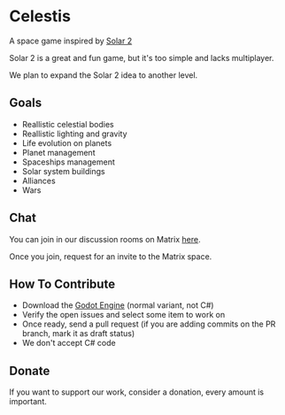 # Celestis

A space game inspired by [Solar 2](https://store.steampowered.com/app/97000/Solar_2/)

Solar 2 is a great and fun game, but it's too simple and lacks multiplayer.

We plan to expand the Solar 2 idea to another level.

## Goals

- Reallistic celestial bodies
- Reallistic lighting and gravity
- Life evolution on planets
- Planet management
- Spaceships management
- Solar system buildings
- Alliances
- Wars

## Chat

You can join in our discussion rooms on Matrix [here](https://matrix.to/#/#foss-supremacy-join:matrix.org).

Once you join, request for an invite to the Matrix space.

## How To Contribute

- Download the [Godot Engine](https://godotengine.org/) (normal variant, not C#)
- Verify the open issues and select some item to work on
- Once ready, send a pull request (if you are adding commits on the PR branch, mark it as draft status)
- We don't accept C# code

## Donate

If you want to support our work, consider a donation, every amount is important.
